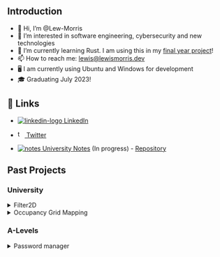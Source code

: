 ## Introduction
- 👋 Hi, I’m @Lew-Morris
- 👀 I’m interested in software engineering, cybersecurity and new technologies
- 🌱 I’m currently learning Rust. I am using this in my [final year project](https://github.com/Lew-Morris/3d-cellular-automata)!
- 📫 How to reach me: [lewis@lewismorris.dev](mailto:lewis@lewismorris.dev)
- 🖥️ I am currently using Ubuntu and Windows for development
- 🎓 Graduating July 2023! 

## 🔗 Links
- <a href="https://www.linkedin.com/in/lewis-morris/" rel="nofollow noreferrer">
  <img src="https://i.stack.imgur.com/gVE0j.png" alt="linkedin-logo"> LinkedIn
</a>

- <a href="https://twitter.com/lew___" rel="nofollow noreferrer">
  <img src="https://user-images.githubusercontent.com/78938056/234883076-a4f002c6-3531-4f26-bd6f-6b9bced04e73.svg" alt="twitter-logo" style="width:16px;height:16px;"> Twitter
</a>


- <a href="https://notes.lewismorris.dev/" rel="nofollow noreferrer">
  <img src="https://cdn-icons-png.flaticon.com/16/889/889648.png" alt="notes"> University Notes</a> (In progress) - <a href="https://github.com/Lew-Morris/University-Notes">Repository</a>


## Past Projects
### University
<details closed>
  <summary>Filter2D</summary>
    <br>
    - A reimplementation of OpenCV's filter2D algorithm
  <br>
    - <b>Grade:</b> 78/100
  <br>
    - <a href="https://github.com/Lew-Morris/filter2D">Repository </a>
  <br>
    - <b>Module:</b> Computer Vision
  <br>
    - <b>Language:</b> Python
</details>

<details closed>
  <summary>Occupancy Grid Mapping</summary>
  <br>
    - An autonomous Webots robot designed to build an occupancy grid (map) of its surroundings
  <br>
    - <b>Repository</b> - Private until deadline has passed
  <br>
    - <b>Grade:</b> 72/100
  <br>
    - <b>Module:</b> Autonomous mobile robotics
  <br>
    - <b>Language:</b> Python
  <br>
<!--   <details closed> -->
<!--     <summary>What I learned</summary> -->
<!--     <br> -->
<!--     - <b></b> -->
<!-- </details> -->
</details>  

### A-Levels
<details closed>
  <summary>Password manager</summary>
  <br>
    - A locally stored password manager with a GUI, SMS 2FA for login, SHA256 and AES256 encryption, and a backup password/PIN to recover passwords.
  <br>
      - <b>Grade:</b> A
  <br>
    - <b>Subject:</b> Computer Science A-Level
  <br>
    - <b>Language:</b> VB.NET
  <br>
  <details closed>
    <summary><b>Features</b></summary>
    <br>
      - User login with encrypted details stored in a MySQL database
    <br>
      - Multi-factor authentication using Twillio API(SMS)
    <br>
      - Salted and hashed passwords utilising AES-256, stored in an OpenSQL database
    <br>
      - Complex password generator with user-defined parameters
    <br>
      - An encrypted 32 character recovery key saved locally to prevent data loss
    <br>
  </details>
  <details closed>
    <summary><b>What I learned</b></summary>
    <br>
      - Experience in all stages of the SDLC (Software-Development-Life-Cycle)
    <br>
      - Encryption standards
    <br>
      - Secure personal data storage practices
    <br>
      - Account security practices (Unique passwords, 2FA)
    <br>
  </details>
</details>

<!-- **More to be added soon!** -->

<!-- Dropdown copy-paste -->
<!-- 
<details closed>
  <summary>SUMMARY</summary>
  <br>
</details>
 -->
